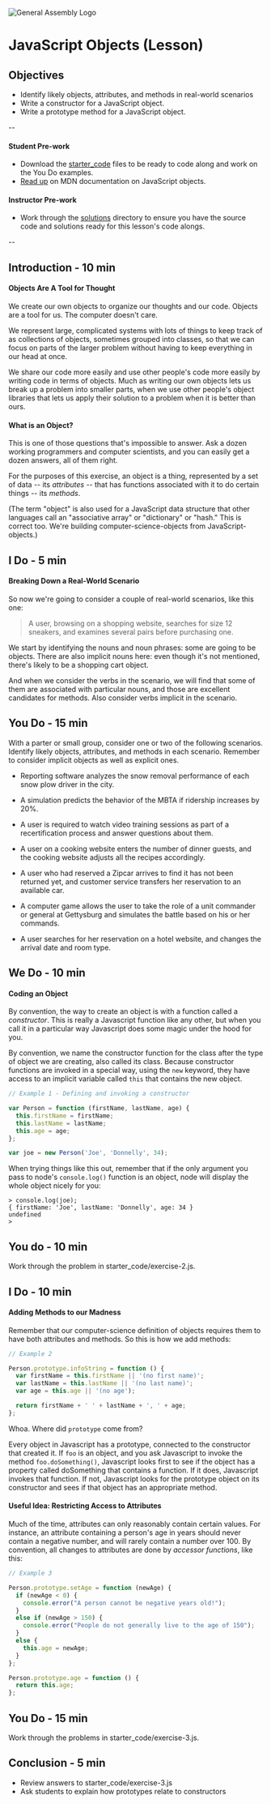 ![General Assembly Logo](http://i.imgur.com/ke8USTq.png)

# JavaScript Objects (Lesson)

## Objectives

- Identify likely objects, attributes, and methods in real-world scenarios
- Write a constructor for a JavaScript object.
- Write a prototype method for a JavaScript object.

--

#### Student Pre-work

- Download the [starter_code](starter_code) files to be ready to code along and work on the You Do examples.
- [Read up](https://developer.mozilla.org/en-US/docs/Web/JavaScript/Reference/Global_Objects/Object) on MDN documentation on JavaScript objects.

#### Instructor Pre-work

- Work through the [solutions](solutions) directory to ensure you have the source code and solutions ready for this lesson's code alongs.

--

## Introduction - 10 min

#### Objects Are A Tool for Thought

We create our own objects to organize our thoughts and our code. Objects are a tool for us.  The computer doesn't care.

We represent large, complicated systems with lots of things to keep track of as collections of objects, sometimes grouped into classes, so that we can focus on parts of the larger problem without having to keep everything in our head at once.

We share our code more easily and use other people's code more easily by writing code in terms of objects.  Much as writing our own objects lets us break up a problem into smaller parts, when we use other people's object libraries that lets us apply their solution to a problem when it is better than ours.

#### What is an Object?

This is one of those questions that's impossible to answer.  Ask a dozen working programmers and computer scientists, and you can easily get a dozen answers, all of them right.

For the purposes of this exercise, an object is a thing, represented by a set of data -- its *attributes* -- that has functions associated with it to do certain things -- its *methods*.  

(The term "object" is also used for a JavaScript data structure that other languages call an "associative array" or "dictionary" or "hash." This is correct too.  We're building computer-science-objects from JavaScript-objects.)

## I Do - 5 min

#### Breaking Down a Real-World Scenario

So now we're going to consider a couple of real-world scenarios, like this one:

> A user, browsing on a shopping website, searches for size 12 sneakers,
> and examines several pairs before purchasing one.

We start by identifying the nouns and noun phrases: some are going to be objects.  There are also implicit nouns here: even though it's not mentioned, there's likely to be a shopping cart object.

And when we consider the verbs in the scenario, we will find that some of them are associated with particular nouns, and those are excellent candidates for methods.  Also consider verbs implicit in the scenario.

## You Do - 15 min

With a parter or small group, consider one or two of the following scenarios.  Identify likely objects, attributes, and methods in each scenario.  Remember to consider implicit objects as well as explicit ones.

- Reporting software analyzes the snow removal performance of each snow plow driver in the city.

- A simulation predicts the behavior of the MBTA if ridership increases by 20%.

- A user is required to watch video training sessions as part of a recertification process and answer questions about them.

- A user on a cooking website enters the number of dinner guests, and the cooking website adjusts all the recipes accordingly.

- A user who had reserved a Zipcar arrives to find it has not been returned yet, and customer service transfers her reservation to an available car.

- A computer game allows the user to take the role of a unit commander or general at Gettysburg and simulates the battle based on his or her commands.

- A user searches for her reservation on a hotel website, and changes the arrival date and room type.

## We Do - 10 min

#### Coding an Object

By convention, the way to create an object is with a function called a *constructor*.  This is really a Javascript function like any other, but when you call it in a particular way Javascript does some magic under the hood for you.

By convention, we name the constructor function for the class after the type of object we are creating, also called its class.  Because constructor functions are invoked in a special way, using the `new` keyword, they have access to an implicit variable called `this` that contains the new object.

```javascript
// Example 1 - Defining and invoking a constructor

var Person = function (firstName, lastName, age) {
  this.firstName = firstName;
  this.lastName = lastName;
  this.age = age;
};

var joe = new Person('Joe', 'Donnelly', 34);
```

When trying things like this out, remember that if the only argument you pass to node's `console.log()` function is an object, node will display the whole object nicely for you:

```
> console.log(joe);
{ firstName: 'Joe', lastName: 'Donnelly', age: 34 }
undefined
>
```

## You do - 10 min

Work through the problem in starter_code/exercise-2.js.

## I Do - 10 min

#### Adding Methods to our Madness

Remember that our computer-science definition of objects requires them to have both attributes and methods.  So this is how we add methods:

```javascript
// Example 2

Person.prototype.infoString = function () {
  var firstName = this.firstName || '(no first name)';
  var lastName = this.lastName || '(no last name)';
  var age = this.age || '(no age');

  return firstName + ' ' + lastName + ', ' + age;
};
```

Whoa.  Where did `prototype` come from?

Every object in Javascript has a prototype, connected to the constructor that created it.  If `foo` is an object, and you ask Javascript to invoke the method `foo.doSomething()`, Javascript looks first to see if the object has a property called doSomething that contains a function.  If it does, Javascript invokes that function.  If not, Javascript looks for the prototype object on its constructor and sees if that object has an appropriate method.

#### Useful Idea: Restricting Access to Attributes

Much of the time, attributes can only reasonably contain certain values.  For instance, an attribute containing a person's age in years should never contain a negative number, and will rarely contain a number over 100.  By convention, all changes to attributes are done by *accessor functions*, like this:

```javascript
// Example 3

Person.prototype.setAge = function (newAge) {
  if (newAge < 0) {
    console.error("A person cannot be negative years old!");
  }
  else if (newAge > 150) {
    console.error("People do not generally live to the age of 150");
  }
  else {
    this.age = newAge;
  }
};

Person.prototype.age = function () {
  return this.age;
};
```

## You Do - 15 min

Work through the problems in starter_code/exercise-3.js.

## Conclusion - 5 min

- Review answers to starter_code/exercise-3.js
- Ask students to explain how prototypes relate to constructors

